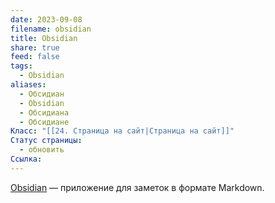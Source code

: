 ```yaml
---
date: 2023-09-08
filename: obsidian
title: Obsidian
share: true
feed: false
tags:
  - Obsidian
aliases:
  - Обсидиан
  - Obsidian
  - Обсидиана
  - Обсидиане
Класс: "[[24. Страница на сайт|Страница на сайт]]"
Статус страницы:
  - обновить
Ссылка:
---
```


[Obsidian](https://obsidian.md/) — приложение для заметок в формате Markdown.
